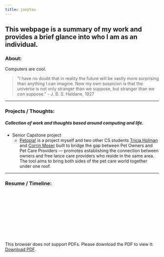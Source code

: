 ```yaml
---
title: joeyYau
---
```


## This webpage is a summary of my work and provides a brief glance into who I am as an individual.

### About: 

Computers are cool. 

>"I have no doubt that in reality the future will be vastly more surprising than anything I can imagine. Now my own suspicion is that the universe is not only stranger than we suppose, but stranger than we _can_ suppose." - J. B. S. Haldane, 1927

----

### Projects / Thoughts:
##### Collection of work and thoughts based around computing and life. 

* Senior Capstone project
    * [Petopia!](http://petopia.azurewebsites.net) is a project myself and two other CS students [Tricia Holman](https://stormy9.github.io) and [Corrin Moser](https://github.com/CorrinM) built to bridge the gap between Pet Owners and Pet Care Providers — promotes establishing the connection between owners and free lance care providers who reside in the same area. The tool aims to bring both sides of the pet care world together under one roof.


<!-- Using script to write in enocded content to iframe. Right now it isn't grabbing the correct source, not filling with video
    <iframe id="Video-iframe1" src="https://youtu.be/2zaFgmQs8BI?t=88" style="width:350px;height:350px;"></iframe>
    <script>
        fetch('https://youtu.be/2zaFgmQs8BI?t=88')
            .then(function(response) {
                return response.json();
            }).then(function(data) {
                iframe = document.getElementById('Video-iframe1');
                iframe.src = 'data:text/html;base64,' + encodeURIComponent(data['content']);
            });
    </script>



<object style="width: 820px; height: 461.25px; float: none; clear: both; margin: 2px auto;" data="https://youtu.be/2zaFgmQs8BI?t=88">
</object>   

-->

<!-- <a href="pages/blog.md"> 460 Blog. </a> -->

----

### Resume / Timeline:

<object data="assets/img/JTavaresResume_Feb2021.pdf" type="application/pdf" width="700px" height="700px">
    <embed src="assets/img/JTavaresResume_Feb2021.pdf">
        <p>This browser does not support PDFs. Please download the PDF to view it: <a href="assets/img/JTavaresResume_Feb2021.pdf">Download PDF</a>.</p>
    </embed>
</object>










<!---
```markdown
Syntax highlighted code block

# Header 1
## Header 2
### Header 3

- Bulleted
- List

1. Numbered
2. List

**Bold** and _Italic_ and `Code` text

[Link](url) and ![Image](src)
```
-->
